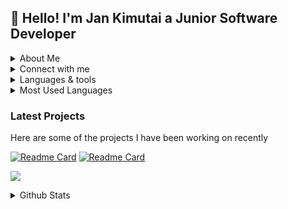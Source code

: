 ## 👋 Hello! I'm Jan Kimutai a Junior Software Developer 
<details>
  <summary>About Me</summary>
   </br>
  
  - 🌱 I’m currently learning Python and backend development
  - 👯 I’m looking to collaborate on Open source projects related to web development.
  - 🤔 I’m looking for help with Improving my skills in Python and backend development.
  - 💬 Ask me about Frontend web development, HTML, CSS, JavaScript, and ReactJS.
  - 📫 How to reach me: You can reach me via jankimutai1806@gmail.com.
</details>
<details>
  <summary>Connect with me</summary>
  
  <div>
    <a href="https://x.com/kim_singoei" target="_blank">
    <img src="https://img.icons8.com/color/50/111111/twitter-squared.png" />
    </a>
    <a href="https://www.linkedin.com/in/kimutai-jan-73bb26206/" target="_blank">
    <img src="https://img.icons8.com/color/50/111111/linkedin.png" />
    </a>
  </div> 
  
</details>

 
<details>
  <summary>Languages & tools</summary>
   </br>
  <div>  
    <img style="margin: 10px" src="https://img.shields.io/badge/HTML5-E34F26?style=for-the-badge&logo=html5&logoColor=white" alt="HTML5" height="30" />  
    <img style="margin: 10px" src="https://img.shields.io/badge/CSS3-1572B6?style=for-the-badge&logo=css3&logoColor=white" alt="CSS3" height="30" /> 
    <img style="margin: 10px" src = "https://img.shields.io/badge/Javascript-F0DB4F?style=for-the-badge&labelColor=black&logo=javascript&logoColor=F0DB4F">
    <img src="https://img.shields.io/badge/node.js-6DA55F?style=for-the-badge&logo=node.js&logoColor=white" />&nbsp;&nbsp;
    <img style="margin: 10px" src="https://img.shields.io/badge/-React-61DBFB?style=for-the-badge&labelColor=black&logo=react&logoColor=61DBFB" alt="React" height="30" />
    <img style="margin: 10px" src="https://img.shields.io/badge/Python-3776AB?style=for-the-badge&logo=python&logoColor=white" alt="Python" height="30" />
    <img style="margin: 10px" src="https://img.shields.io/badge/Flask-000000?style=for-the-badge&logo=flask&logoColor=white" alt="Flask" height="30" />
    <img src = "https://img.shields.io/badge/Git-F05032?style=for-the-badge&logo=git&logoColor=white"/>
    <img src="https://img.shields.io/badge/Postman-FF6C37?style=for-the-badge&logo=Postman&logoColor=white" />&nbsp;&nbsp;
    <img src="https://img.shields.io/badge/SQLite-07405E?style=for-the-badge&logo=sqlite&logoColor=white" />&nbsp;&nbsp;
    <img src="https://img.shields.io/badge/MySQL-00000F?style=for-the-badge&logo=mysql&logoColor=white" />&nbsp;&nbsp;
  </div>
</details>
<details>
  <summary>Most Used Languages</summary>
   </br>

  ![](https://github-readme-stats.vercel.app/api/top-langs/?username=jankimutai&theme=github_dark_dimmed&hide_border=true&include_all_commits=false&count_private=false&layout=compact)
  
</details> 

### Latest Projects 

Here are some of the projects I have been working on recently

[![Readme Card](https://github-readme-stats.vercel.app/api/pin/?username=jankimutai&repo=School_Records_Management_System&theme=github_dark_dimmed&hide_border=false)](https://github.com/jankimutai/School_Records_Management_System) 
[![Readme Card](https://github-readme-stats.vercel.app/api/pin/?username=jankimutai&repo=Farm-Records-Management-System&theme=github_dark_dimmed&hide_border=true)](https://github.com/jankimutai/Farm-Records-Management-System.git)

![](https://komarev.com/ghpvc/?username=jankimutai&style=flat-square)

<details>
  <summary>Github Stats</summary>
   </br>
  <div align="left">
  <a href="https://git.io/streak-stats"><img align="center" src="https://streak-stats.demolab.com?user=jankimutai&theme=github-dark-dimmed"/></a> <a href="https://github.com/jankimutai/convoychat"> <img align="center" src="https://github-readme-stats.vercel.app/api?username=jankimutai&theme=github_dark_dimmed&show_icons=true&hide_border=true&hide_rank=true" /></a>
  </div>
  </br>
    
  [![Jan's github activity graph](https://github-readme-activity-graph.vercel.app/graph?username=jankimutai&theme=react)](https://github.com/ashutosh00710/github-readme-activity-graph)
</details>







  









